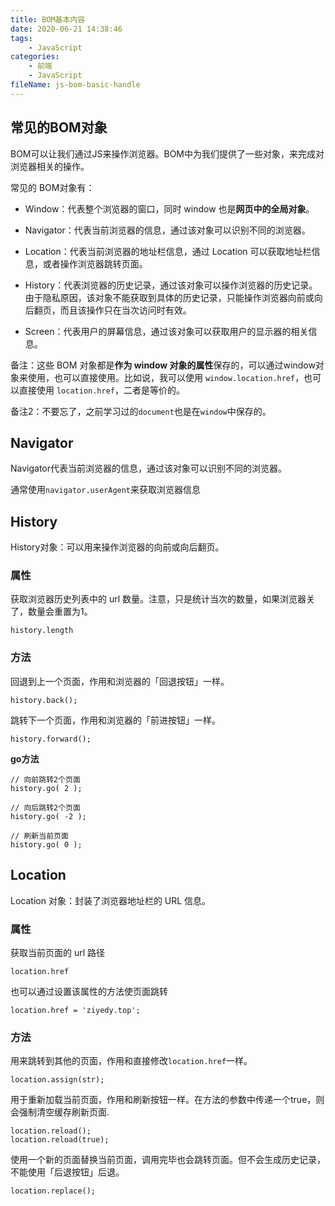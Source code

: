```yaml
---
title: BOM基本内容
date: 2020-06-21 14:38:46
tags:
	- JavaScript
categories:
	- 前端
	- JavaScript
fileName: js-bom-basic-handle
---
```


## 常见的BOM对象

BOM可以让我们通过JS来操作浏览器。BOM中为我们提供了一些对象，来完成对浏览器相关的操作。

常见的 BOM对象有：

- Window：代表整个浏览器的窗口，同时 window 也是**网页中的全局对象**。

- Navigator：代表当前浏览器的信息，通过该对象可以识别不同的浏览器。

- Location：代表当前浏览器的地址栏信息，通过 Location 可以获取地址栏信息，或者操作浏览器跳转页面。

- History：代表浏览器的历史记录，通过该对象可以操作浏览器的历史记录。由于隐私原因，该对象不能获取到具体的历史记录，只能操作浏览器向前或向后翻页，而且该操作只在当次访问时有效。

- Screen：代表用户的屏幕信息，通过该对象可以获取用户的显示器的相关信息。

备注：这些 BOM 对象都是**作为 window 对象的属性**保存的，可以通过window对象来使用，也可以直接使用。比如说，我可以使用 `window.location.href`，也可以直接使用 `location.href`，二者是等价的。

备注2：不要忘了，之前学习过的`document`也是在`window`中保存的。



## Navigator

Navigator代表当前浏览器的信息，通过该对象可以识别不同的浏览器。

通常使用`navigator.userAgent`来获取浏览器信息



## History

History对象：可以用来操作浏览器的向前或向后翻页。

### 属性

获取浏览器历史列表中的 url 数量。注意，只是统计当次的数量，如果浏览器关了，数量会重置为1。

```
history.length
```

### 方法

回退到上一个页面，作用和浏览器的「回退按钮」一样。

```
history.back();
```

跳转下一个页面，作用和浏览器的「前进按钮」一样。

```
history.forward();
```

**go方法**

```
// 向前跳转2个页面
history.go( 2 );

// 向后跳转2个页面
history.go( -2 );

// 刷新当前页面
history.go( 0 );
```



## Location 

Location 对象：封装了浏览器地址栏的 URL 信息。

### 属性

获取当前页面的 url 路径

```
location.href
```

也可以通过设置该属性的方法使页面跳转

```
location.href = 'ziyedy.top';
```

### 方法

用来跳转到其他的页面，作用和直接修改`location.href`一样。

```
location.assign(str);
```

用于重新加载当前页面，作用和刷新按钮一样。在方法的参数中传递一个true，则会强制清空缓存刷新页面.

```
location.reload();
location.reload(true);
```

使用一个新的页面替换当前页面，调用完毕也会跳转页面。但不会生成历史记录，不能使用「后退按钮」后退。

```
location.replace();
```





